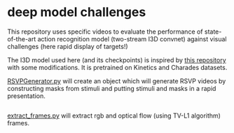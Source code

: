 # deep model challenges

This repository uses specific videos to evaluate the performance of state-of-the-art action recognition model (two-stream I3D convnet) against visual challenges (here rapid display of targets!)

The I3D model used here (and its checkpoints) is inspired by [this repository](https://github.com/piergiaj/pytorch-i3d) with some modifications. It is pretrained on Kinetics and Charades datasets. 

[RSVPGenerator.py](RSVPGenerator.py) will create an object which will generate RSVP videos by constructing masks from stimuli and putting stimuli and masks in a rapid presentation.


[![]()](1.mp4)

[extract_frames.py](extract_frames.py) will extract rgb and optical flow (using TV-L1 algorithm) frames.
